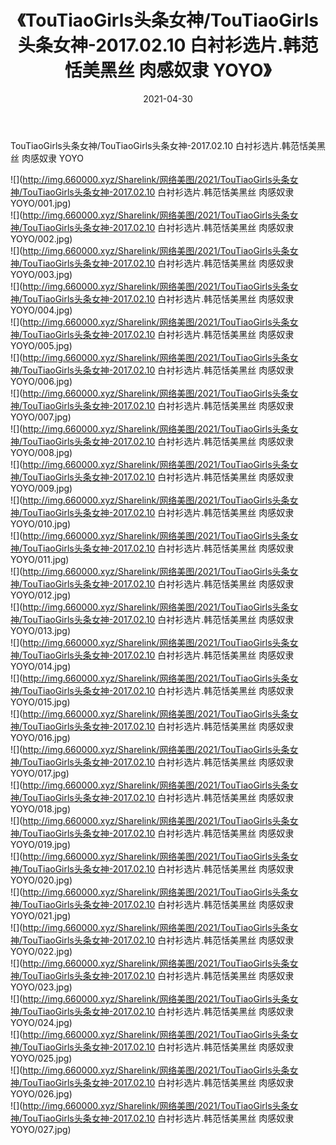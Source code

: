 ﻿---
layout: post
title:  《TouTiaoGirls头条女神/TouTiaoGirls头条女神-2017.02.10 白衬衫选片.韩范恬美黑丝 肉感奴隶 YOYO》
date:   2021-04-30
img: http://img.660000.xyz/Sharelink/网络美图/2021/TouTiaoGirls头条女神/TouTiaoGirls头条女神-2017.02.10 白衬衫选片.韩范恬美黑丝 肉感奴隶 YOYO/000.jpg
categories: [美女, 清纯, 唯美]
---

TouTiaoGirls头条女神/TouTiaoGirls头条女神-2017.02.10 白衬衫选片.韩范恬美黑丝 肉感奴隶 YOYO

 ![](http://img.660000.xyz/Sharelink/网络美图/2021/TouTiaoGirls头条女神/TouTiaoGirls头条女神-2017.02.10 白衬衫选片.韩范恬美黑丝 肉感奴隶 YOYO/001.jpg) <br>![](http://img.660000.xyz/Sharelink/网络美图/2021/TouTiaoGirls头条女神/TouTiaoGirls头条女神-2017.02.10 白衬衫选片.韩范恬美黑丝 肉感奴隶 YOYO/002.jpg) <br>![](http://img.660000.xyz/Sharelink/网络美图/2021/TouTiaoGirls头条女神/TouTiaoGirls头条女神-2017.02.10 白衬衫选片.韩范恬美黑丝 肉感奴隶 YOYO/003.jpg) <br>![](http://img.660000.xyz/Sharelink/网络美图/2021/TouTiaoGirls头条女神/TouTiaoGirls头条女神-2017.02.10 白衬衫选片.韩范恬美黑丝 肉感奴隶 YOYO/004.jpg) <br>![](http://img.660000.xyz/Sharelink/网络美图/2021/TouTiaoGirls头条女神/TouTiaoGirls头条女神-2017.02.10 白衬衫选片.韩范恬美黑丝 肉感奴隶 YOYO/005.jpg) <br>![](http://img.660000.xyz/Sharelink/网络美图/2021/TouTiaoGirls头条女神/TouTiaoGirls头条女神-2017.02.10 白衬衫选片.韩范恬美黑丝 肉感奴隶 YOYO/006.jpg) <br>![](http://img.660000.xyz/Sharelink/网络美图/2021/TouTiaoGirls头条女神/TouTiaoGirls头条女神-2017.02.10 白衬衫选片.韩范恬美黑丝 肉感奴隶 YOYO/007.jpg) <br>![](http://img.660000.xyz/Sharelink/网络美图/2021/TouTiaoGirls头条女神/TouTiaoGirls头条女神-2017.02.10 白衬衫选片.韩范恬美黑丝 肉感奴隶 YOYO/008.jpg) <br>![](http://img.660000.xyz/Sharelink/网络美图/2021/TouTiaoGirls头条女神/TouTiaoGirls头条女神-2017.02.10 白衬衫选片.韩范恬美黑丝 肉感奴隶 YOYO/009.jpg) <br>![](http://img.660000.xyz/Sharelink/网络美图/2021/TouTiaoGirls头条女神/TouTiaoGirls头条女神-2017.02.10 白衬衫选片.韩范恬美黑丝 肉感奴隶 YOYO/010.jpg) <br>![](http://img.660000.xyz/Sharelink/网络美图/2021/TouTiaoGirls头条女神/TouTiaoGirls头条女神-2017.02.10 白衬衫选片.韩范恬美黑丝 肉感奴隶 YOYO/011.jpg) <br>![](http://img.660000.xyz/Sharelink/网络美图/2021/TouTiaoGirls头条女神/TouTiaoGirls头条女神-2017.02.10 白衬衫选片.韩范恬美黑丝 肉感奴隶 YOYO/012.jpg) <br>![](http://img.660000.xyz/Sharelink/网络美图/2021/TouTiaoGirls头条女神/TouTiaoGirls头条女神-2017.02.10 白衬衫选片.韩范恬美黑丝 肉感奴隶 YOYO/013.jpg) <br>![](http://img.660000.xyz/Sharelink/网络美图/2021/TouTiaoGirls头条女神/TouTiaoGirls头条女神-2017.02.10 白衬衫选片.韩范恬美黑丝 肉感奴隶 YOYO/014.jpg) <br>![](http://img.660000.xyz/Sharelink/网络美图/2021/TouTiaoGirls头条女神/TouTiaoGirls头条女神-2017.02.10 白衬衫选片.韩范恬美黑丝 肉感奴隶 YOYO/015.jpg) <br>![](http://img.660000.xyz/Sharelink/网络美图/2021/TouTiaoGirls头条女神/TouTiaoGirls头条女神-2017.02.10 白衬衫选片.韩范恬美黑丝 肉感奴隶 YOYO/016.jpg) <br>![](http://img.660000.xyz/Sharelink/网络美图/2021/TouTiaoGirls头条女神/TouTiaoGirls头条女神-2017.02.10 白衬衫选片.韩范恬美黑丝 肉感奴隶 YOYO/017.jpg) <br>![](http://img.660000.xyz/Sharelink/网络美图/2021/TouTiaoGirls头条女神/TouTiaoGirls头条女神-2017.02.10 白衬衫选片.韩范恬美黑丝 肉感奴隶 YOYO/018.jpg) <br>![](http://img.660000.xyz/Sharelink/网络美图/2021/TouTiaoGirls头条女神/TouTiaoGirls头条女神-2017.02.10 白衬衫选片.韩范恬美黑丝 肉感奴隶 YOYO/019.jpg) <br>![](http://img.660000.xyz/Sharelink/网络美图/2021/TouTiaoGirls头条女神/TouTiaoGirls头条女神-2017.02.10 白衬衫选片.韩范恬美黑丝 肉感奴隶 YOYO/020.jpg) <br>![](http://img.660000.xyz/Sharelink/网络美图/2021/TouTiaoGirls头条女神/TouTiaoGirls头条女神-2017.02.10 白衬衫选片.韩范恬美黑丝 肉感奴隶 YOYO/021.jpg) <br>![](http://img.660000.xyz/Sharelink/网络美图/2021/TouTiaoGirls头条女神/TouTiaoGirls头条女神-2017.02.10 白衬衫选片.韩范恬美黑丝 肉感奴隶 YOYO/022.jpg) <br>![](http://img.660000.xyz/Sharelink/网络美图/2021/TouTiaoGirls头条女神/TouTiaoGirls头条女神-2017.02.10 白衬衫选片.韩范恬美黑丝 肉感奴隶 YOYO/023.jpg) <br>![](http://img.660000.xyz/Sharelink/网络美图/2021/TouTiaoGirls头条女神/TouTiaoGirls头条女神-2017.02.10 白衬衫选片.韩范恬美黑丝 肉感奴隶 YOYO/024.jpg) <br>![](http://img.660000.xyz/Sharelink/网络美图/2021/TouTiaoGirls头条女神/TouTiaoGirls头条女神-2017.02.10 白衬衫选片.韩范恬美黑丝 肉感奴隶 YOYO/025.jpg) <br>![](http://img.660000.xyz/Sharelink/网络美图/2021/TouTiaoGirls头条女神/TouTiaoGirls头条女神-2017.02.10 白衬衫选片.韩范恬美黑丝 肉感奴隶 YOYO/026.jpg) <br>![](http://img.660000.xyz/Sharelink/网络美图/2021/TouTiaoGirls头条女神/TouTiaoGirls头条女神-2017.02.10 白衬衫选片.韩范恬美黑丝 肉感奴隶 YOYO/027.jpg) <br>